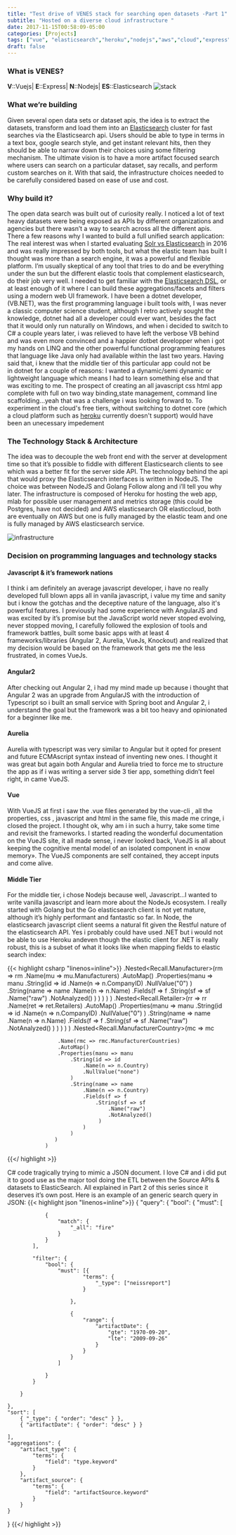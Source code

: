 ```yaml
---
title: "Test drive of VENES stack for searching open datasets -Part 1"
subtitle: "Hosted on a diverse cloud infrastructure "
date: 2017-11-15T00:58:09-05:00
categories: [Projects]
tags: ["vue", "elasticsearch","heroku","nodejs","aws","cloud","express"]
draft: false
---
```

### What is VENES?
**V**::Vuejs| 
**E**::Express| 
**N**::Nodejs|
**ES**::Elasticsearch
![stack](/img/venes.png)
### What we’re building
Given several open data sets or dataset apis, the idea is to extract the datasets, transform and load them into an [Elasticsearch](https://www.elastic.co/) cluster for fast searches via the Elasticsearch api. Users should be able to type in terms in a text box, google search style, and get instant relevant hits, then they should be able to narrow down their choices using some filtering mechanism. The ultimate vision is to have a more artifact focused search where users can search on a particular dataset, say recalls, and perform custom searches on it. With that said, the infrastructure choices needed to be carefully considered based on ease of use and cost.

### Why build it?
The open data search was built out of curiosity really. I noticed a lot of text heavy datasets were being exposed as APIs by different organizations and agencies but there wasn’t a way to search across all the different apis. There a few reasons why I wanted to build a full unified search application:
The real interest was when I started evaluating [Solr vs Elasticsearch](https://logz.io/blog/solr-vs-elasticsearch/) in 2016 and was really impressed by both tools, but what the elastic team has built I thought was more than a search engine, it was a powerful and flexible platform. I’m usually skeptical of any tool that tries to do and be everything under the sun but the different elastic tools that complement elasticsearch, do their job very well. I needed to get familiar with the [Elasticsearch DSL](https://www.elastic.co/guide/en/elasticsearch/reference/current/query-filter-context.html), or at least enough of it where I can build these aggregations/facets and filters using a modern web UI framework.
I have been a dotnet developer, (VB.NET), was the first programming language i built tools with, I was never a classic computer science student, although I retro actively sought the knowledge, dotnet had all a developer could ever want, besides the fact that it would only run naturally on Windows, and when i decided to switch to C# a couple years later, i was relieved to have left the verbose VB behind and was even more convinced and a happier dotbet developper when i got my hands on LINQ and the other powerful functional programming features that language like Java only had available within the last two years. Having said that, i knew that the middle tier of this particular app could not be in dotnet for a couple of reasons:
I wanted a dynamic/semi dynamic or lightweight language which means I had to learn something else and that was exciting to me.
The prospect of creating an all javascript css html app complete with full on two way binding,state management, command line scaffolding…yeah that was a challenge i was looking forward to.
To experiment in the cloud's free tiers, without switching to dotnet core (which a cloud platform such as [heroku](https://www.heroku.com/) currently doesn't support) would have been an unecessary impedement

### The Technology Stack & Architecture
 The idea was to decouple the web front end with the server at development time so that it’s possible to fiddle with different Elasticsearch clients to see which was a better fit for the server side API. The technology behind the api that would proxy the Elasticsearch interfaces is written in NodeJS. The choice was between NodeJS and Golang Follow along and i’ll tell you why later.
The infrastructure is composed of Heroku for hosting the web app, mlab for possible user management and metrics storage (this could be Postgres, have not decided) and AWS elasticsearch OR elasticcloud, both are eventually on AWS but one is fully managed by the elastic team and one is fully managed by AWS elasticsearch service.

![infrastructure](/img/infra.png)



### Decision on programming languages and technology stacks
#### Javascript & it’s framework nations
I think i am definitely an average javascript developer, i have no really developed full blown apps all in vanila javascript, i value my time and sanity but i know the gotchas and the deceptive nature of the language, also it's powerful features. I previously had some experience with AngularJS and was excited by it’s promise but the JavaScript world never stoped evolving, never stopped moving, I carefully followed the explosion of tools and framework battles, built some basic apps with at least 4 frameworks/libraries (Angular 2, Aurelia, VueJs, Knockout) and realized that my decision would be based on the framework that gets me the less frustrated, in comes VueJs.

#### Angular2
After checking out Angular 2, i had my mind made up because i thought that Angular 2 was an upgrade from AngularJS with the introduction of Typescript so i built an small service with Spring boot and Angular 2, i understand the goal but the framework was a bit too heavy and opinionated for a beginner like me.
#### Aurelia 
Aurelia with typescript was very similar to Angular but it opted for present and future ECMAscript syntax instead of inventing new ones. I thought it was great but again both Angular and Aurelia tried to force me to structure the  app as if i was writing a server side 3 tier app, something didn’t feel right, in came VueJS.
#### Vue
With VueJS at first i saw the .vue files generated by the vue-cli , all the properties, css , javascript and html in the same file, this made me cringe, i closed the project. I thought ok, why am i in such a hurry, take some time and revisit the frameworks. I started reading the wonderful documentation on the VueJS site, it all made sense, i never looked back, VueJS is all about keeping the cognitive mental model of an isolated component in «now memory». The VueJS components are self contained, they accept inputs and come alive. 
#### Middle Tier
For the middle tier, i chose Nodejs because well, Javascript…I wanted to write vanilla javascript and learn more about the NodeJs ecosystem. I really started with Golang but the Go elasticsearch client is not yet mature, although it’s highly performant and fantastic so far. In Node, the elasticsearch javascript client seems a natural fit given the Restful nature of the elasticsearch API. Yes i probably could have used .NET but i would not be able to use Heroku andeven though the elastic client for .NET is really robust, this is a subset of what it looks like when mapping fields to elastic search index: 

{{< highlight csharp "linenos=inline">}}
.Nested<Recall.Manufacturer>(rm => rm
                    .Name(mu => mu.Manufacturers)
                    .AutoMap()
                    .Properties(manu => manu
                        .String(id => id
                            .Name(n => n.CompanyID)
                            .NullValue("0")
                        )
                        .String(name => name
                            .Name(n => n.Name)
                            .Fields(f => f
                                .String(sf => sf
                                    .Name("raw")
                                    .NotAnalyzed()
                                 )
                            )
                        )
                   )
                )
                .Nested<Recall.Retailer>(rr => rr
                    .Name(ret => ret.Retailers)
                    .AutoMap()
                    .Properties(manu => manu
                        .String(id => id
                            .Name(n => n.CompanyID)
                            .NullValue("0")
                        )
                        .String(name => name
                            .Name(n => n.Name)
                            .Fields(f => f
                                .String(sf => sf
                                    .Name("raw")
                                    .NotAnalyzed()
                                 )
                            )
                        )
                   )
                )
                .Nested<Recall.ManufacturerCountry>(mc => mc

                    .Name(rmc => rmc.ManufacturerCountries)
                    .AutoMap()
                    .Properties(manu => manu
                        .String(id => id
                            .Name(n => n.Country)
                            .NullValue("none")
                        )
                        .String(name => name
                            .Name(n => n.Country)
                            .Fields(f => f
                                .String(sf => sf
                                    .Name("raw")
                                    .NotAnalyzed()
                                 )
                            )
                        )
                   )
                )
      
{{</ highlight >}}


C# code tragically trying to mimic a JSON document. I love C# and i did put it to good use as the major tool doing the ETL between the Source APIs & datasets to ElasticSearch. All explained in Part 2 of this series since it deserves it’s own post. Here is an example of an generic search query in JSON:
{{< highlight json "linenos=inline">}}
{
    "query": {
        "bool": {
            "must": [

                {
                    "match": {
                        "_all": "fire"
                    }
                }
            ],

            "filter": {
                "bool": {
                    "must": [{
                            "terms": {
                                "_type": ["neissreport"]
                            }

                        },

                        {
                            "range": {
                                "artifactDate": {
                                    "gte": "1970-09-20",
                                    "lte": "2009-09-26"
                                }
                            }
                        }
                    ]

                }
            }

        }

    },
    "sort": [
        { "_type": { "order": "desc" } },
        { "artifactDate": { "order": "desc" } }

    ],
    "aggregations": {
        "artifact_type": {
            "terms": {
                "field": "type.keyword"
            }
        },
        "artifact_source": {
            "terms": {
                "field": "artifactSource.keyword"
            }
        }
    }


}
{{</ highlight >}}
